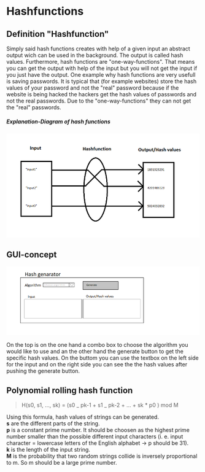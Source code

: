 # Hashfunctions

## Definition "Hashfunction"

Simply said hash functions creates with help of a given input an abstract output wich can be used in the background. The output is called hash values. Furthermore, hash functions are "one-way-functions". That means you can get the output with help of the input but you will not get the input if you just have the output. One example why hash functions are very usefull is saving passwords. It is typical that (for example websites) store the hash values of your password and not the "real" password because if the website is being hacked the hackers get the hash values of passwords and not the real passwords. Due to the "one-way-functions" they can not get the "real" passwords. 

##### Explanation-Diagram of hash functions

![Hashfruntion explanation diagram](https://github.com/JoBo33/Hashfunctions/blob/main/Hash%20functions%20explanation%20diagram.png "Hashfunction explanation diagram")

## GUI-concept

![GUI-design](https://github.com/JoBo33/Hashfunctions/blob/main/Gui-design%20example.png "GUI-design")

On the top is on the one hand a combo box to choose the algorithm you would like to use and an the other hand the generate button to get the specific hash values. On the buttom you can use the textbox on the left side for the input and on the right side you can see the the hash values after pushing the generate button.

## Polynomial rolling hash function

> H(s0, s1, …, sk) = (s0 _ pk-1 + s1 _ pk-2 + … + sk * p0 ) mod M

Using this formula, hash values of strings can be generated.  
**s** are the different parts of the string.  
**p** is a constant prime number. It should be choosen as the highest prime number smaller than the possible different input characters (i. e. input character = lowercase letters of the English alphabet -> p should be 31).   
**k** is the length of the input string.  
**M** is the probability that two random strings collide is inversely proportional to m. So m should be a large prime number. 

